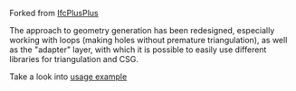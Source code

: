 Forked from [IfcPlusPlus](https://github.com/ifcquery/ifcplusplus)

The approach to geometry generation has been redesigned, especially working with loops (making holes without premature triangulation), as well as the "adapter" layer, with which it is possible to easily use different libraries for triangulation and CSG.

Take a look into [usage example](https://github.com/ExternPointer/ifcpp-example)
